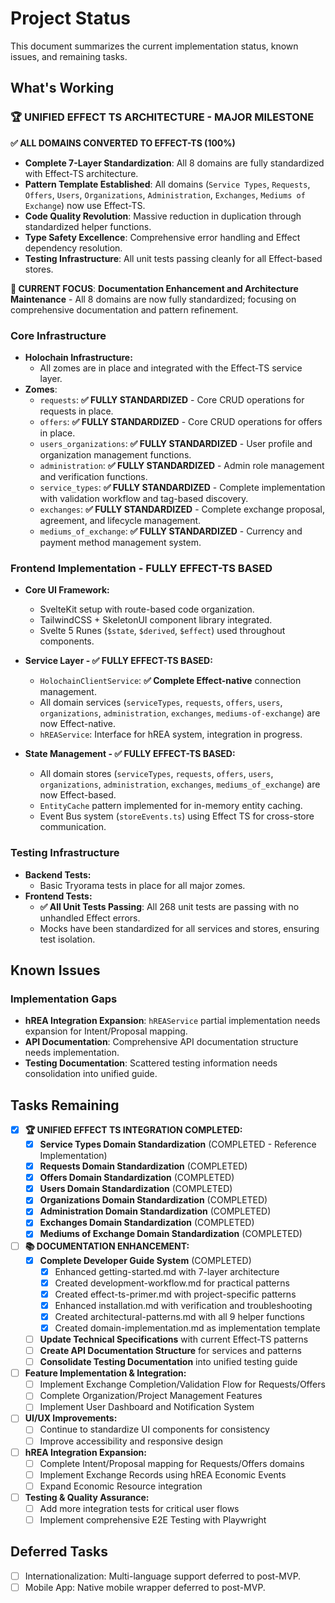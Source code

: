 # Project Status

This document summarizes the current implementation status, known issues, and remaining tasks.

## What's Working

### 🏆 UNIFIED EFFECT TS ARCHITECTURE - MAJOR MILESTONE

**✅ ALL DOMAINS CONVERTED TO EFFECT-TS (100%)**
- **Complete 7-Layer Standardization**: All 8 domains are fully standardized with Effect-TS architecture.
- **Pattern Template Established**: All domains (`Service Types`, `Requests`, `Offers`, `Users`, `Organizations`, `Administration`, `Exchanges`, `Mediums of Exchange`) now use Effect-TS.
- **Code Quality Revolution**: Massive reduction in duplication through standardized helper functions.
- **Type Safety Excellence**: Comprehensive error handling and Effect dependency resolution.
- **Testing Infrastructure**: All unit tests passing cleanly for all Effect-based stores.

**🎯 CURRENT FOCUS**: **Documentation Enhancement and Architecture Maintenance** - All 8 domains are now fully standardized; focusing on comprehensive documentation and pattern refinement.

### Core Infrastructure
- **Holochain Infrastructure:**
  - All zomes are in place and integrated with the Effect-TS service layer.
- **Zomes**:
    - `requests`: **✅ FULLY STANDARDIZED** - Core CRUD operations for requests in place.
    - `offers`: **✅ FULLY STANDARDIZED** - Core CRUD operations for offers in place.
    - `users_organizations`: **✅ FULLY STANDARDIZED** - User profile and organization management functions.
    - `administration`: **✅ FULLY STANDARDIZED** - Admin role management and verification functions.
    - `service_types`: **✅ FULLY STANDARDIZED** - Complete implementation with validation workflow and tag-based discovery.
    - `exchanges`: **✅ FULLY STANDARDIZED** - Complete exchange proposal, agreement, and lifecycle management.
    - `mediums_of_exchange`: **✅ FULLY STANDARDIZED** - Currency and payment method management system.

### Frontend Implementation - FULLY EFFECT-TS BASED

- **Core UI Framework:**
  - SvelteKit setup with route-based code organization.
  - TailwindCSS + SkeletonUI component library integrated.
  - Svelte 5 Runes (`$state`, `$derived`, `$effect`) used throughout components.

- **Service Layer - ✅ FULLY EFFECT-TS BASED:**
  - `HolochainClientService`: **✅ Complete Effect-native** connection management.
  - All domain services (`serviceTypes`, `requests`, `offers`, `users`, `organizations`, `administration`, `exchanges`, `mediums-of-exchange`) are now Effect-native.
  - `hREAService`: Interface for hREA system, integration in progress.

- **State Management - ✅ FULLY EFFECT-TS BASED:**
  - All domain stores (`serviceTypes`, `requests`, `offers`, `users`, `organizations`, `administration`, `exchanges`, `mediums_of_exchange`) are now Effect-based.
  - `EntityCache` pattern implemented for in-memory entity caching.
  - Event Bus system (`storeEvents.ts`) using Effect TS for cross-store communication.

### Testing Infrastructure
- **Backend Tests:**
  - Basic Tryorama tests in place for all major zomes.
- **Frontend Tests:**
  - **✅ All Unit Tests Passing**: All 268 unit tests are passing with no unhandled Effect errors.
  - Mocks have been standardized for all services and stores, ensuring test isolation.

## Known Issues

### Implementation Gaps
- **hREA Integration Expansion**: `hREAService` partial implementation needs expansion for Intent/Proposal mapping.
- **API Documentation**: Comprehensive API documentation structure needs implementation.
- **Testing Documentation**: Scattered testing information needs consolidation into unified guide.

## Tasks Remaining

- [x] **🏆 UNIFIED EFFECT TS INTEGRATION COMPLETED:**
  - [x] **Service Types Domain Standardization** (COMPLETED - Reference Implementation)
  - [x] **Requests Domain Standardization** (COMPLETED)
  - [x] **Offers Domain Standardization** (COMPLETED)
  - [x] **Users Domain Standardization** (COMPLETED)
  - [x] **Organizations Domain Standardization** (COMPLETED)
  - [x] **Administration Domain Standardization** (COMPLETED)
  - [x] **Exchanges Domain Standardization** (COMPLETED)
  - [x] **Mediums of Exchange Domain Standardization** (COMPLETED)
  
- [ ] **📚 DOCUMENTATION ENHANCEMENT:**
  - [x] **Complete Developer Guide System** (COMPLETED)
    - [x] Enhanced getting-started.md with 7-layer architecture
    - [x] Created development-workflow.md for practical patterns
    - [x] Created effect-ts-primer.md with project-specific patterns
    - [x] Enhanced installation.md with verification and troubleshooting
    - [x] Created architectural-patterns.md with all 9 helper functions
    - [x] Created domain-implementation.md as implementation template
  - [ ] **Update Technical Specifications** with current Effect-TS patterns
  - [ ] **Create API Documentation Structure** for services and patterns
  - [ ] **Consolidate Testing Documentation** into unified testing guide

- [ ] **Feature Implementation & Integration:**
  - [ ] Implement Exchange Completion/Validation Flow for Requests/Offers
  - [ ] Complete Organization/Project Management Features
  - [ ] Implement User Dashboard and Notification System

- [ ] **UI/UX Improvements:**
  - [ ] Continue to standardize UI components for consistency
  - [ ] Improve accessibility and responsive design

- [ ] **hREA Integration Expansion:**
  - [ ] Complete Intent/Proposal mapping for Requests/Offers domains
  - [ ] Implement Exchange Records using hREA Economic Events
  - [ ] Expand Economic Resource integration

- [ ] **Testing & Quality Assurance:**
  - [ ] Add more integration tests for critical user flows
  - [ ] Implement comprehensive E2E Testing with Playwright

## Deferred Tasks
- [ ] Internationalization: Multi-language support deferred to post-MVP.
- [ ] Mobile App: Native mobile wrapper deferred to post-MVP.